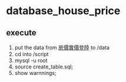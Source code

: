 # database_house_price
## execute
1. put the data from [房價實價登陸](https://plvr.land.moi.gov.tw/DownloadOpenData?fbclid=IwAR2_FNpFB4Yxm0_6x9T7aX_0x-LSyLFdnOCcolJHDuMpe_EHuzqPe7jIyeA) to /data
2. cd into /script
3. mysql -u root
4. source create_table.sql;
5. show warnnings;
